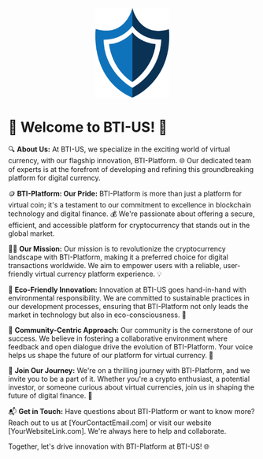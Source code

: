 <p align="center">
  <img src="profile/main-logo.png" alt="BTI-Platform Description" width="150"/>
</p>

# 🌟 **Welcome to BTI-US!** 🚀

🔍 **About Us:**
At BTI-US, we specialize in the exciting world of virtual currency, with our flagship innovation, BTI-Platform. 🌐 Our dedicated team of experts is at the forefront of developing and refining this groundbreaking platform for digital currency.

🪙 **BTI-Platform: Our Pride:**
BTI-Platform is more than just a platform for virtual coin; it's a testament to our commitment to excellence in blockchain technology and digital finance. 💰 We're passionate about offering a secure, efficient, and accessible platform for cryptocurrency that stands out in the global market.

👩‍💻 **Our Mission:**
Our mission is to revolutionize the cryptocurrency landscape with BTI-Platform, making it a preferred choice for digital transactions worldwide. We aim to empower users with a reliable, user-friendly virtual currency platform experience. 💡

🌱 **Eco-Friendly Innovation:**
Innovation at BTI-US goes hand-in-hand with environmental responsibility. We are committed to sustainable practices in our development processes, ensuring that BTI-Platform not only leads the market in technology but also in eco-consciousness. 🌿

🤝 **Community-Centric Approach:**
Our community is the cornerstone of our success. We believe in fostering a collaborative environment where feedback and open dialogue drive the evolution of BTI-Platform. Your voice helps us shape the future of our platform for virtual currency. 🤗

🚀 **Join Our Journey:**
We're on a thrilling journey with BTI-Platform, and we invite you to be a part of it. Whether you're a crypto enthusiast, a potential investor, or someone curious about virtual currencies, join us in shaping the future of digital finance. 💪

📬 **Get in Touch:**
Have questions about BTI-Platform or want to know more? Reach out to us at [YourContactEmail.com] or visit our website [YourWebsiteLink.com]. We're always here to help and collaborate.

Together, let's drive innovation with BTI-Platform at BTI-US! 🌐
